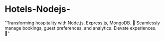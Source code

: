 # Hotels-Nodejs-
"Transforming hospitality with Node.js, Express.js, MongoDB. 🏨 Seamlessly manage bookings, guest preferences, and analytics. Elevate experiences.  🚀"
